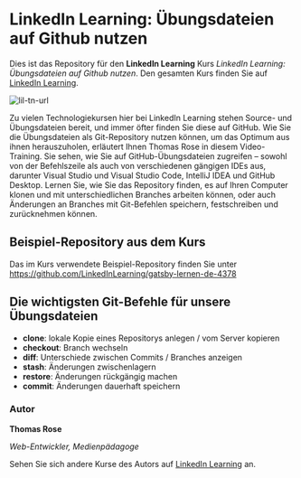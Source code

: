 # LinkedIn Learning: Übungsdateien auf Github nutzen

Dies ist das Repository für den **LinkedIn Learning** Kurs _LinkedIn Learning: Übungsdateien auf Github nutzen_. Den gesamten Kurs finden Sie auf [LinkedIn Learning][lil-course-url].

![lil-tn-url]

Zu vielen Technologiekursen hier bei LinkedIn Learning stehen Source- und Übungsdateien bereit, und immer öfter finden Sie diese auf GitHub. Wie Sie die Übungsdateien als Git-Repository nutzen können, um das Optimum aus ihnen herauszuholen, erläutert Ihnen Thomas Rose in diesem Video-Training. Sie sehen, wie Sie auf GitHub-Übungsdateien zugreifen – sowohl von der Befehlszeile als auch von verschiedenen gängigen IDEs aus, darunter Visual Studio und Visual Studio Code, IntelliJ IDEA und GitHub Desktop. Lernen Sie, wie Sie das Repository finden, es auf Ihren Computer klonen und mit unterschiedlichen Branches arbeiten können,  oder auch Änderungen an Branches mit Git-Befehlen speichern, festschreiben und zurücknehmen können. 

## Beispiel-Repository aus dem Kurs
Das im Kurs verwendete Beispiel-Repository finden Sie unter https://github.com/LinkedInLearning/gatsby-lernen-de-4378

## Die wichtigsten Git-Befehle für unsere Übungsdateien
- **clone**: lokale Kopie eines Repositorys anlegen / vom Server kopieren
- **checkout**: Branch wechseln
- **diff**: Unterschiede zwischen ​Commits / Branches anzeigen
- **stash**: Änderungen zwischenlagern
- **restore**: Änderungen rückgängig machen
- **commit**: Änderungen dauerhaft speichern

### Autor

**Thomas Rose**

_Web-Entwickler, Medienpädagoge_

Sehen Sie sich andere Kurse des Autors auf [LinkedIn Learning](https://www.linkedin.com/learning/instructors/thomas-rose?u=104) an.

[lil-course-url]: https://www.linkedin.com/learning/ubungsdateien-von-linkedin-learning-auf-github-nutzen
[lil-tn-url]: https://media-exp1.licdn.com/dms/image/C4E0DAQHNn9sQJ7UpAA/learning-public-crop_675_1200/0/1635929490992?e=1646960400&v=beta&t=PsWUMa-y-Q7I9M47L6-8F_pRd9v04r6c1izQOxyGVV4

